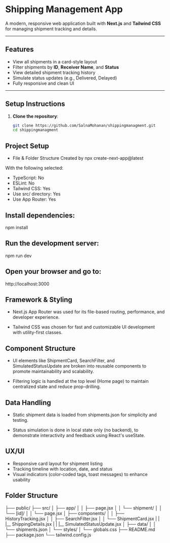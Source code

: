 #  Shipping Management App

A modern, responsive web application built with **Next.js** and **Tailwind CSS** for managing shipment tracking and details.

---

## Features

- View all shipments in a card-style layout
- Filter shipments by **ID**, **Receiver Name**, and **Status**
- View detailed shipment tracking history
- Simulate status updates (e.g., Delivered, Delayed)
- Fully responsive and clean UI

---

##  Setup Instructions

1. **Clone the repository**:
   ```bash
   git clone https://github.com/SalnaMohanan/shippingmanagment.git
   cd shippingmanagment

## Project Setup
- File & Folder Structure Created by npx create-next-app@latest

With the following selected:
- TypeScript: No
- ESLint: No
- Tailwind CSS: Yes
- Use src/ directory: Yes
- Use App Router: Yes

## Install dependencies:
   npm install

## Run the development server:
   npm run dev   

## Open your browser and go to:
http://localhost:3000

## Framework & Styling

- Next.js App Router was used for its file-based routing, performance, and developer experience.

- Tailwind CSS was chosen for fast and customizable UI development with utility-first classes.

## Component Structure

- UI elements like ShipmentCard, SearchFilter, and SimulatedStatusUpdate are broken into reusable components to promote maintainability and scalability.

- Filtering logic is handled at the top level (Home page) to maintain centralized state and reduce prop-drilling.

## Data Handling

- Static shipment data is loaded from shipments.json for simplicity and testing.

- Status simulation is done in local state only (no backend), to demonstrate interactivity and feedback using React's useState.

## UX/UI
- Responsive card layout for shipment listing
- Tracking timeline with location, date, and status
- Visual indicators (color-coded tags, toast messages) to enhance usability

## Folder Structure
 
├── public/
├── src/
│   ├── app/
│   │   ├── page.jsx
│   │   └── shipment/
│   │       └── [id]/
│   │           └── page.jsx
│   ├── components/
│   │   ├── HistoryTracking.jsx
│   │   ├── SearchFilter.jsx
│   │   └── ShipmentCard.jsx
|   |   |__ ShippingDetails.jsx
|   |   |__ SimulatedStatusUpdate.jsx
│   ├── data/
│   │   └── shipments.json
│   └── styles/
│       └── globals.css
├── README.md
├── package.json
└── tailwind.config.js
  